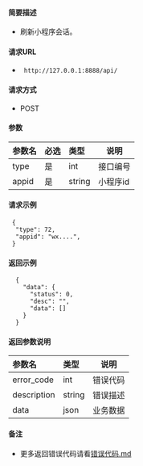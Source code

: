 
#### 简要描述

- 刷新小程序会话。

#### 请求URL
- ` http://127.0.0.1:8888/api/`
  
#### 请求方式
- POST 

#### 参数

| 参数名   | 必选 | 类型     | 说明    |   
|:------|:---|:-------|-------|   
| type  | 是  | int    | 接口编号  |   
| appid | 是  | string | 小程序id |   

#### 请求示例

```
 {
  "type": 72,
  "appid": "wx....",
 } 
```

#### 返回示例 

``` 
  {
    "data": {
      "status": 0,
      "desc": "",
      "data": []
    }
  }
```

#### 返回参数说明 

| 参数名         | 类型     | 说明   |   
|:------------|:-------|------|   
| error_code  | int    | 错误代码 |   
| description | string | 错误描述 |   
| data        | json   | 业务数据 |   

#### 备注 

- 更多返回错误代码请看[错误代码.md](../错误代码.md)







